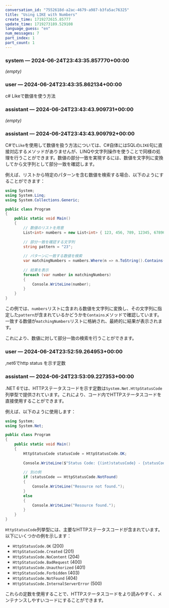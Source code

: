 ```yaml
---
conversation_id: "7552618d-a2ac-4679-a987-b3fa5ac76325"
title: "Using LIKE with Numbers"
create_time: 1719272615.85777
update_time: 1719273189.529108
language_guess: "en"
num_messages: 7
part_index: 1
part_count: 1
---
```


### system — 2024-06-24T23:43:35.857770+00:00

_(empty)_

### user — 2024-06-24T23:43:35.862134+00:00

c# Likeで数値を使う方法

### assistant — 2024-06-24T23:43:43.909731+00:00

_(empty)_

### assistant — 2024-06-24T23:43:43.909792+00:00

C#で`Like`を使用して数値を扱う方法については、C#自体にはSQLの`LIKE`句に直接対応するメソッドがありませんが、LINQや文字列操作を使うことで同様の処理を行うことができます。数値の部分一致を実現するには、数値を文字列に変換してから文字列として部分一致を確認します。

例えば、リストから特定のパターンを含む数値を検索する場合、以下のようにすることができます：

```csharp
using System;
using System.Linq;
using System.Collections.Generic;

public class Program
{
    public static void Main()
    {
        // 数値のリストを用意
        List<int> numbers = new List<int> { 123, 456, 789, 12345, 67890 };
        
        // 部分一致を確認する文字列
        string pattern = "23";
        
        // パターンに一致する数値を検索
        var matchingNumbers = numbers.Where(n => n.ToString().Contains(pattern)).ToList();
        
        // 結果を表示
        foreach (var number in matchingNumbers)
        {
            Console.WriteLine(number);
        }
    }
}
```

この例では、`numbers`リストに含まれる数値を文字列に変換し、その文字列に指定した`pattern`が含まれているかどうかを`Contains`メソッドで確認しています。一致する数値が`matchingNumbers`リストに格納され、最終的に結果が表示されます。

これにより、数値に対して部分一致の検索を行うことができます。

### user — 2024-06-24T23:52:59.264953+00:00

,net6でhttp status を示す定数

### assistant — 2024-06-24T23:53:09.227353+00:00

.NET 6では、HTTPステータスコードを示す定数は`System.Net.HttpStatusCode`列挙型で提供されています。これにより、コード内でHTTPステータスコードを直接使用することができます。

例えば、以下のように使用します：

```csharp
using System;
using System.Net;

public class Program
{
    public static void Main()
    {
        HttpStatusCode statusCode = HttpStatusCode.OK;
        
        Console.WriteLine($"Status Code: {(int)statusCode} - {statusCode}");
        
        // 別の例
        if (statusCode == HttpStatusCode.NotFound)
        {
            Console.WriteLine("Resource not found.");
        }
        else
        {
            Console.WriteLine("Resource found.");
        }
    }
}
```

`HttpStatusCode`列挙型には、主要なHTTPステータスコードが含まれています。以下にいくつかの例を示します：

- `HttpStatusCode.OK` (200)
- `HttpStatusCode.Created` (201)
- `HttpStatusCode.NoContent` (204)
- `HttpStatusCode.BadRequest` (400)
- `HttpStatusCode.Unauthorized` (401)
- `HttpStatusCode.Forbidden` (403)
- `HttpStatusCode.NotFound` (404)
- `HttpStatusCode.InternalServerError` (500)

これらの定数を使用することで、HTTPステータスコードをより読みやすく、メンテナンスしやすいコードにすることができます。
